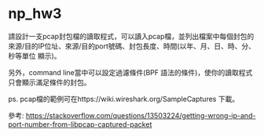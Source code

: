 # np_hw3

請設計一支pcap封包檔的讀取程式，可以讀入pcap檔，並列出檔案中每個封包的來源/目的IP位址、來源/目的port號碼、封包長度、時間(以年、月、日、時、分、秒等單位 顯示)。

另外，command line當中可以設定過濾條件(BPF 語法的條件)，使你的讀取程式只會顯示滿足條件的封包。

ps. pcap檔的範例可在https://wiki.wireshark.org/SampleCaptures 下載。

參考: https://stackoverflow.com/questions/13503224/getting-wrong-ip-and-port-number-from-libpcap-captured-packet